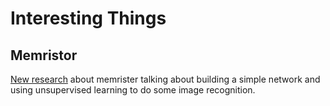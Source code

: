 # Interesting Things

## Memristor

[New research][1] about memrister talking about building a simple network and using unsupervised learning to do some image recognition.

[1]: https://www.nature.com/articles/ncomms14736.pdf